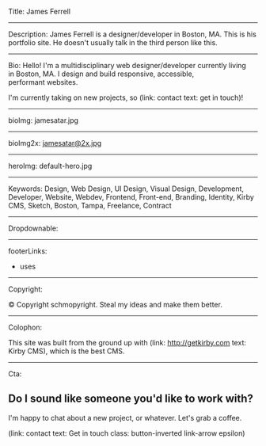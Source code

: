 Title: James Ferrell

----

Description: James Ferrell is a designer/developer in Boston, MA. This is his portfolio site. He doesn't usually talk in the third person like this.

----

Bio: Hello! I'm a multidisciplinary web designer/developer  currently living in Boston, MA. I design and build responsive, accessible, performant websites.

I'm currently taking on new projects, so (link: contact text: get in touch)!

----

bioImg: jamesatar.jpg

----

bioImg2x: jamesatar@2x.jpg

----

heroImg: default-hero.jpg

----

Keywords: Design, Web Design, UI Design, Visual Design, Development, Developer, Website, Webdev, Frontend, Front-end, Branding, Identity, Kirby CMS, Sketch, Boston, Tampa, Freelance, Contract

----

Dropdownable:

----

footerLinks:
- uses

----

Copyright:

© Copyright schmopyright. Steal my ideas and make them better.

----

Colophon:

This site was built from the ground up with (link: http://getkirby.com text: Kirby CMS), which is the best CMS.

----

Cta:

## Do I sound like someone you'd like to work with?

I'm happy to chat about a new project, or whatever. Let's grab a coffee.

(link: contact text: Get in touch class: button-inverted link-arrow epsilon)
